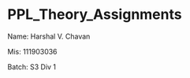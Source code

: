 # PPL_Theory_Assignments

</b>Name: Harshal V. Chavan</b>

</b>Mis: 111903036</b>

</b>Batch: S3 Div 1</b>
